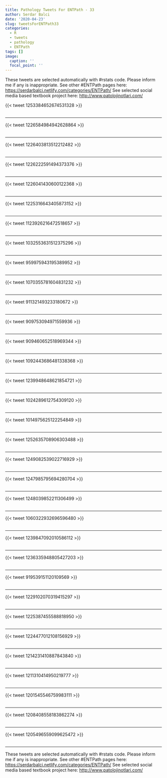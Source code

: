 ```yaml
---
title: Pathology Tweets For ENTPath - 33
author: Serdar Balci
date: '2020-04-23'
slug: tweetsForENTPath33
categories:
  - R
  - tweets
  - pathology
  - ENTPath
tags: []
image:
  caption: ''
  focal_point: ''
---
```



These tweets are selected automatically with #rstats code. Please inform me if any is inappropriate.
See other #ENTPath pages here: https://serdarbalci.netlify.com/categories/ENTPath/ 
See selected social media based textbook project here: http://www.patolojinotlari.com/

{{< tweet 1253384652674531328 >}}
<br>
<br>
<hr>
{{< tweet 1226584984942628864 >}}
<br>
<br>
<hr>
{{< tweet 1226403813512212482 >}}
<br>
<br>
<hr>
{{< tweet 1226222591494373376 >}}
<br>
<br>
<hr>
{{< tweet 1226041430600122368 >}}
<br>
<br>
<hr>
{{< tweet 1225316643405873152 >}}
<br>
<br>
<hr>
{{< tweet 1123926216472518657 >}}
<br>
<br>
<hr>
{{< tweet 1032553631512375296 >}}
<br>
<br>
<hr>
{{< tweet 959975943195389952 >}}
<br>
<br>
<hr>
{{< tweet 1070355781604831232 >}}
<br>
<br>
<hr>
{{< tweet 911321493233180672 >}}
<br>
<br>
<hr>
{{< tweet 909753094971559936 >}}
<br>
<br>
<hr>
{{< tweet 909460652518969344 >}}
<br>
<br>
<hr>
{{< tweet 1092443686481338368 >}}
<br>
<br>
<hr>
{{< tweet 1239948648621854721 >}}
<br>
<br>
<hr>
{{< tweet 1024289612754309120 >}}
<br>
<br>
<hr>
{{< tweet 1014975625122254849 >}}
<br>
<br>
<hr>
{{< tweet 1252635708906303488 >}}
<br>
<br>
<hr>
{{< tweet 1249082539022716929 >}}
<br>
<br>
<hr>
{{< tweet 1247985795694280704 >}}
<br>
<br>
<hr>
{{< tweet 1248039852211306499 >}}
<br>
<br>
<hr>
{{< tweet 1060322932696596480 >}}
<br>
<br>
<hr>
{{< tweet 1239847092010586112 >}}
<br>
<br>
<hr>
{{< tweet 1236335948805427203 >}}
<br>
<br>
<hr>
{{< tweet 919539151120109569 >}}
<br>
<br>
<hr>
{{< tweet 1229102070319415297 >}}
<br>
<br>
<hr>
{{< tweet 1225387455588818950 >}}
<br>
<br>
<hr>
{{< tweet 1224477012108156929 >}}
<br>
<br>
<hr>
{{< tweet 1214231410887843840 >}}
<br>
<br>
<hr>
{{< tweet 1211310414950219777 >}}
<br>
<br>
<hr>
{{< tweet 1201545546759983111 >}}
<br>
<br>
<hr>
{{< tweet 1208408558183862274 >}}
<br>
<br>
<hr>
{{< tweet 1205496559099625472 >}}
<br>
<br>
<hr>


These tweets are selected automatically with #rstats code. Please inform me if any is inappropriate.
See other #ENTPath pages here: https://serdarbalci.netlify.com/categories/ENTPath/ 
See selected social media based textbook project here: http://www.patolojinotlari.com/
